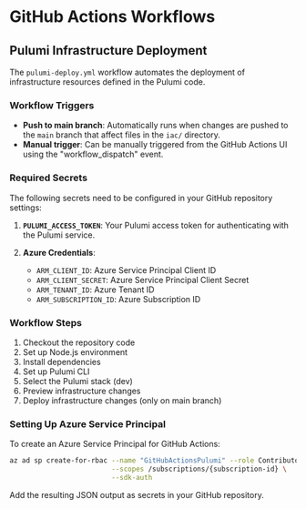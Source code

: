 # GitHub Actions Workflows

## Pulumi Infrastructure Deployment

The `pulumi-deploy.yml` workflow automates the deployment of infrastructure resources defined in the Pulumi code.

### Workflow Triggers

- **Push to main branch**: Automatically runs when changes are pushed to the `main` branch that affect files in the `iac/` directory.
- **Manual trigger**: Can be manually triggered from the GitHub Actions UI using the "workflow_dispatch" event.

### Required Secrets

The following secrets need to be configured in your GitHub repository settings:

1. **`PULUMI_ACCESS_TOKEN`**: Your Pulumi access token for authenticating with the Pulumi service.

2. **Azure Credentials**:
   - `ARM_CLIENT_ID`: Azure Service Principal Client ID
   - `ARM_CLIENT_SECRET`: Azure Service Principal Client Secret
   - `ARM_TENANT_ID`: Azure Tenant ID
   - `ARM_SUBSCRIPTION_ID`: Azure Subscription ID

### Workflow Steps

1. Checkout the repository code
2. Set up Node.js environment
3. Install dependencies
4. Set up Pulumi CLI
5. Select the Pulumi stack (dev)
6. Preview infrastructure changes
7. Deploy infrastructure changes (only on main branch)

### Setting Up Azure Service Principal

To create an Azure Service Principal for GitHub Actions:

```bash
az ad sp create-for-rbac --name "GitHubActionsPulumi" --role Contributor \
                         --scopes /subscriptions/{subscription-id} \
                         --sdk-auth
```

Add the resulting JSON output as secrets in your GitHub repository.
